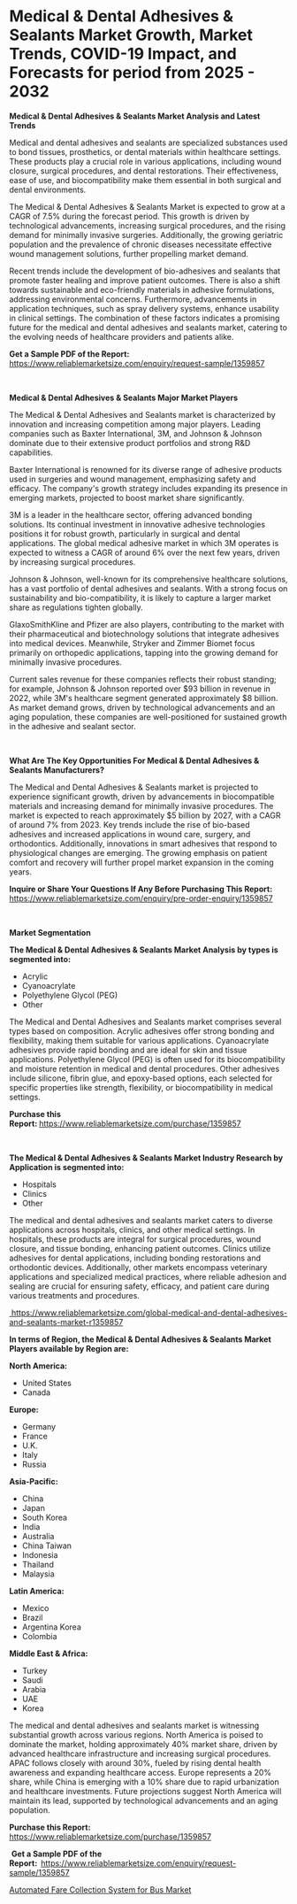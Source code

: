 <p><h1>Medical & Dental Adhesives & Sealants Market Growth, Market Trends, COVID-19 Impact, and Forecasts for period from 2025 - 2032</h1></p><p><strong>Medical & Dental Adhesives & Sealants Market Analysis and Latest Trends</strong></p>
<p><p>Medical and dental adhesives and sealants are specialized substances used to bond tissues, prosthetics, or dental materials within healthcare settings. These products play a crucial role in various applications, including wound closure, surgical procedures, and dental restorations. Their effectiveness, ease of use, and biocompatibility make them essential in both surgical and dental environments.</p><p>The Medical & Dental Adhesives & Sealants Market is expected to grow at a CAGR of 7.5% during the forecast period. This growth is driven by technological advancements, increasing surgical procedures, and the rising demand for minimally invasive surgeries. Additionally, the growing geriatric population and the prevalence of chronic diseases necessitate effective wound management solutions, further propelling market demand. </p><p>Recent trends include the development of bio-adhesives and sealants that promote faster healing and improve patient outcomes. There is also a shift towards sustainable and eco-friendly materials in adhesive formulations, addressing environmental concerns. Furthermore, advancements in application techniques, such as spray delivery systems, enhance usability in clinical settings. The combination of these factors indicates a promising future for the medical and dental adhesives and sealants market, catering to the evolving needs of healthcare providers and patients alike.</p></p>
<p><strong>Get a Sample PDF of the Report:&nbsp;</strong> <a href="https://www.reliablemarketsize.com/enquiry/request-sample/1359857?utm_campaign=2625&utm_medium=2&utm_source=Github&utm_content=ia&utm_term=22032025&utm_id=medical-dental-adhesives-sealants">https://www.reliablemarketsize.com/enquiry/request-sample/1359857</a></p>
<p>&nbsp;</p>
<p><strong>Medical & Dental Adhesives & Sealants Major Market Players</strong></p>
<p><p>The Medical & Dental Adhesives and Sealants market is characterized by innovation and increasing competition among major players. Leading companies such as Baxter International, 3M, and Johnson & Johnson dominate due to their extensive product portfolios and strong R&D capabilities. </p><p>Baxter International is renowned for its diverse range of adhesive products used in surgeries and wound management, emphasizing safety and efficacy. The company's growth strategy includes expanding its presence in emerging markets, projected to boost market share significantly.</p><p>3M is a leader in the healthcare sector, offering advanced bonding solutions. Its continual investment in innovative adhesive technologies positions it for robust growth, particularly in surgical and dental applications. The global medical adhesive market in which 3M operates is expected to witness a CAGR of around 6% over the next few years, driven by increasing surgical procedures.</p><p>Johnson & Johnson, well-known for its comprehensive healthcare solutions, has a vast portfolio of dental adhesives and sealants. With a strong focus on sustainability and bio-compatibility, it is likely to capture a larger market share as regulations tighten globally.</p><p>GlaxoSmithKline and Pfizer are also players, contributing to the market with their pharmaceutical and biotechnology solutions that integrate adhesives into medical devices. Meanwhile, Stryker and Zimmer Biomet focus primarily on orthopedic applications, tapping into the growing demand for minimally invasive procedures.</p><p>Current sales revenue for these companies reflects their robust standing; for example, Johnson & Johnson reported over $93 billion in revenue in 2022, while 3M's healthcare segment generated approximately $8 billion. As market demand grows, driven by technological advancements and an aging population, these companies are well-positioned for sustained growth in the adhesive and sealant sector.</p></p>
<p>&nbsp;</p>
<p><strong>What Are The Key Opportunities For Medical & Dental Adhesives & Sealants Manufacturers?</strong></p>
<p><p>The Medical and Dental Adhesives & Sealants market is projected to experience significant growth, driven by advancements in biocompatible materials and increasing demand for minimally invasive procedures. The market is expected to reach approximately $5 billion by 2027, with a CAGR of around 7% from 2023. Key trends include the rise of bio-based adhesives and increased applications in wound care, surgery, and orthodontics. Additionally, innovations in smart adhesives that respond to physiological changes are emerging. The growing emphasis on patient comfort and recovery will further propel market expansion in the coming years.</p></p>
<p><strong>Inquire or Share Your Questions If Any Before Purchasing This Report:</strong> <a href="https://www.reliablemarketsize.com/enquiry/pre-order-enquiry/1359857?utm_campaign=2625&utm_medium=2&utm_source=Github&utm_content=ia&utm_term=22032025&utm_id=medical-dental-adhesives-sealants">https://www.reliablemarketsize.com/enquiry/pre-order-enquiry/1359857</a></p>
<p>&nbsp;</p>
<p><strong>Market Segmentation</strong></p>
<p><strong>The Medical & Dental Adhesives & Sealants Market Analysis by types is segmented into:</strong></p>
<p><ul><li>Acrylic</li><li>Cyanoacrylate</li><li>Polyethylene Glycol (PEG)</li><li>Other</li></ul></p>
<p><p>The Medical and Dental Adhesives and Sealants market comprises several types based on composition. Acrylic adhesives offer strong bonding and flexibility, making them suitable for various applications. Cyanoacrylate adhesives provide rapid bonding and are ideal for skin and tissue applications. Polyethylene Glycol (PEG) is often used for its biocompatibility and moisture retention in medical and dental procedures. Other adhesives include silicone, fibrin glue, and epoxy-based options, each selected for specific properties like strength, flexibility, or biocompatibility in medical settings.</p></p>
<p><strong>Purchase this Report:&nbsp;</strong><a href="https://www.reliablemarketsize.com/purchase/1359857?utm_campaign=2625&utm_medium=2&utm_source=Github&utm_content=ia&utm_term=22032025&utm_id=medical-dental-adhesives-sealants">https://www.reliablemarketsize.com/purchase/1359857</a></p>
<p>&nbsp;</p>
<p><strong>The Medical & Dental Adhesives & Sealants Market Industry Research by Application is segmented into:</strong></p>
<p><ul><li>Hospitals</li><li>Clinics</li><li>Other</li></ul></p>
<p><p>The medical and dental adhesives and sealants market caters to diverse applications across hospitals, clinics, and other medical settings. In hospitals, these products are integral for surgical procedures, wound closure, and tissue bonding, enhancing patient outcomes. Clinics utilize adhesives for dental applications, including bonding restorations and orthodontic devices. Additionally, other markets encompass veterinary applications and specialized medical practices, where reliable adhesion and sealing are crucial for ensuring safety, efficacy, and patient care during various treatments and procedures.</p></p>
<p><a href="https://www.reliablemarketsize.com/global-medical-and-dental-adhesives-and-sealants-market-r1359857?utm_campaign=2625&utm_medium=2&utm_source=Github&utm_content=ia&utm_term=22032025&utm_id=medical-dental-adhesives-sealants">&nbsp;https://www.reliablemarketsize.com/global-medical-and-dental-adhesives-and-sealants-market-r1359857</a></p>
<p><strong>In terms of Region, the Medical & Dental Adhesives & Sealants Market Players available by Region are:</strong></p>
<p>
    <p> <strong> North America: </strong>
        <ul>
            <li>United States</li>
            <li>Canada</li>
        </ul>
        </p> 
    <p> <strong> Europe: </strong>
        <ul>
            <li>Germany</li>
            <li>France</li>
            <li>U.K.</li>
            <li>Italy</li>
            <li>Russia</li>
        </ul>
        </p> 
    <p> <strong> Asia-Pacific: </strong>
        <ul>
            <li>China</li>
            <li>Japan</li>
            <li>South Korea</li>
            <li>India</li>
            <li>Australia</li>
            <li>China Taiwan</li>
            <li>Indonesia</li>
            <li>Thailand</li>
            <li>Malaysia</li>
        </ul>
        </p> 
    <p> <strong> Latin America: </strong>
        <ul>
            <li>Mexico</li>
            <li>Brazil</li>
            <li>Argentina Korea</li>
            <li>Colombia</li>
        </ul>
        </p> 
    <p> <strong> Middle East & Africa: </strong>
        <ul>
            <li>Turkey</li>
            <li>Saudi</li>
            <li>Arabia</li>
            <li>UAE</li>
            <li>Korea</li>
        </ul>
    </p>
    </p>
<p><p>The medical and dental adhesives and sealants market is witnessing substantial growth across various regions. North America is poised to dominate the market, holding approximately 40% market share, driven by advanced healthcare infrastructure and increasing surgical procedures. APAC follows closely with around 30%, fueled by rising dental health awareness and expanding healthcare access. Europe represents a 20% share, while China is emerging with a 10% share due to rapid urbanization and healthcare investments. Future projections suggest North America will maintain its lead, supported by technological advancements and an aging population.</p></p>
<p><strong>Purchase this Report: </strong><a href="https://www.reliablemarketsize.com/purchase/1359857?utm_campaign=2625&utm_medium=2&utm_source=Github&utm_content=ia&utm_term=22032025&utm_id=medical-dental-adhesives-sealants">https://www.reliablemarketsize.com/purchase/1359857</a></p>
<p>&nbsp;<strong>Get a Sample PDF of the Report:&nbsp;&nbsp;</strong><a href="https://www.reliablemarketsize.com/enquiry/request-sample/1359857?utm_campaign=2625&utm_medium=2&utm_source=Github&utm_content=ia&utm_term=22032025&utm_id=medical-dental-adhesives-sealants">https://www.reliablemarketsize.com/enquiry/request-sample/1359857</a></p>
<p><strong></strong></p>
<p><p><a href="https://github.com/pearlinewhite4692/Market-Research-Report-List-1/blob/main/automated-fare-collection-system-for-bus-market.md?utm_campaign=2625&utm_medium=2&utm_source=Github&utm_content=ia&utm_term=22032025&utm_id=medical-dental-adhesives-sealants">Automated Fare Collection System for Bus Market</a></p></p>